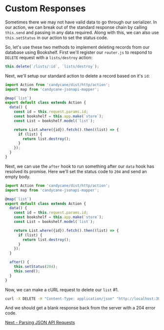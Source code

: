 # Custom Responses

Sometimes there we may not have valid data to go through our serializer.
In our action, we can break out of the standard response chain by calling `this.send` and passing in any data required.
Along with this, we can also use `this.setStatus` in our action to set the status code.

So, let's use these two methods to implement deleting records from our database using Bookshelf.
First we'll register our `router.js` to respond to `DELETE` request with a `lists/destroy` action:

```js
this.delete(`/lists/:id`, `lists/destroy`);
```

Next, we'll setup our standard action to delete a record based on it's `id`:

```js
import Action from 'candycane/dist/http/action';
import map from 'candycane-jsonapi-mapper';

@map(`list`)
export default class extends Action {
  data() {
    const id = this.request.params.id;
    const bookshelf = this.app.make(`store`);
    const List = bookshelf.model(`list`);

    return List.where({id}).fetch().then((list) => {
      if (list) {
        return list.destroy();
      }
    });
  }
}
```

Next, we can use the `after` hook to run something after our `data` hook has resolved its promise.
Here we'll set the status code to `204` and send an empty body.

```js
import Action from 'candycane/dist/http/action';
import map from 'candycane-jsonapi-mapper';

@map(`list`)
export default class extends Action {
  data() {
    const id = this.request.params.id;
    const bookshelf = this.app.make(`store`);
    const List = bookshelf.model(`list`);

    return List.where({id}).fetch().then((list) => {
      if (list) {
        return list.destroy();
      }
    });
  }

  after() {
    this.setStatus(204);
    this.send();
  }
}
```

Now, we can make a cURL request to delete our `list` #1.

```bash
curl -X DELETE -H "Content-Type: application/json" "http://localhost:3000/lists/1"
```

And we should get a blank response back from the server with a 204 error code.

[Next - Parsing JSON API Requests](./json-api-requests.md)
